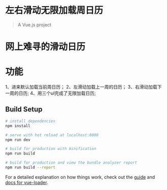 # 左右滑动无限加载周日历

> A Vue.js project
# 网上难寻的滑动日历

# 功能
1、进来默认加载当前周日历；
2、左滑动加载上一周的日历；
3、右滑动加载下一周的日历;
4、用三个ul完成了无限加载日历;

## Build Setup

``` bash
# install dependencies
npm install

# serve with hot reload at localhost:8080
npm run dev

# build for production with minification
npm run build

# build for production and view the bundle analyzer report
npm run build --report
```

For a detailed explanation on how things work, check out the [guide](http://vuejs-templates.github.io/webpack/) and [docs for vue-loader](http://vuejs.github.io/vue-loader).
